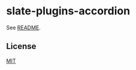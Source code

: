 # slate-plugins-accordion

See [README](https://github.com/udecode/slate-plugins).

## License

[MIT](../../../LICENSE)
